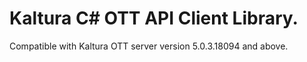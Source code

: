 # Kaltura C# OTT API Client Library.
Compatible with Kaltura OTT server version 5.0.3.18094 and above.

